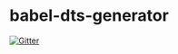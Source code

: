 # babel-dts-generator

[![Gitter](https://badges.gitter.im/Join%20Chat.svg)](https://gitter.im/YoloDev/babel-dts-generator?utm_source=badge&utm_medium=badge&utm_campaign=pr-badge&utm_content=badge)
